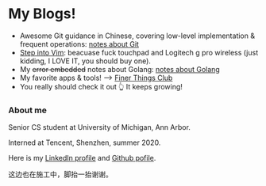 # My Blogs!

* Awesome Git guidance in Chinese, covering low-level implementation & frequent operations: [notes about Git](https://CCCCY096.github.io/notes_about_git)
* [Step into Vim](https://CCCCY096.github.io/notes_about_vim): beacuase fuck touchpad and Logitech g pro wireless (just kidding, I LOVE IT, you should buy one).
* My ~~error embedded~~ notes about Golang: [notes about Golang](https://CCCCY096.github.io/about_golang)
* My favorite apps & tools! --> [Finer Things Club](https://CCCCY096.github.io/fav_software)
* You really should check it out 👆 It keeps growing!





### About me

Senior CS student at University of Michigan, Ann Arbor. 

Interned at Tencent, Shenzhen, summer 2020.

Here is my [LinkedIn profile](https://www.linkedin.cn/in/chengyuchen97/ "LinkedIn of Chengyu Chen") and [Github pofile](https://github.com/CCCCY096).

这边也在施工中，脚抬一抬谢谢。
